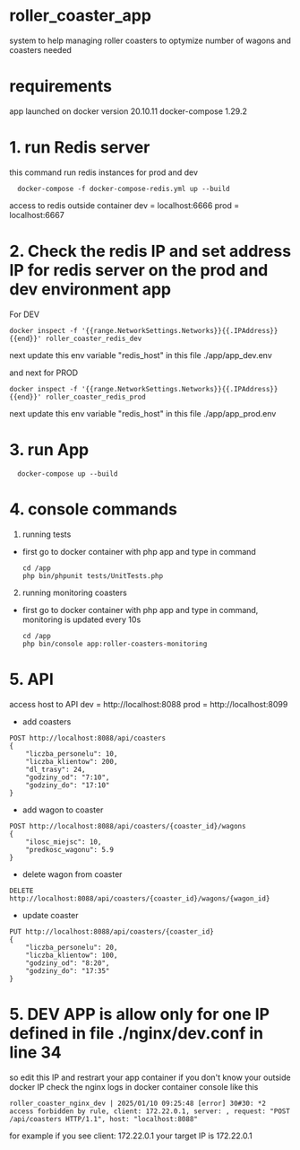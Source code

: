 # roller_coaster_app
system to help managing roller coasters to optymize number of wagons and coasters needed



# requirements
app launched on 
docker version 20.10.11
docker-compose 1.29.2


# 1. run Redis server 
this command run redis instances for prod and dev 
```
  docker-compose -f docker-compose-redis.yml up --build
```
access to redis outside container
dev = localhost:6666
prod = localhost:6667

# 2. Check the redis IP and set address IP for redis server on the prod and dev environment app
For DEV
 ```
docker inspect -f '{{range.NetworkSettings.Networks}}{{.IPAddress}}{{end}}' roller_coaster_redis_dev
```
next update this env variable "redis_host" in this file ./app/app_dev.env

and next for PROD 
 ```
docker inspect -f '{{range.NetworkSettings.Networks}}{{.IPAddress}}{{end}}' roller_coaster_redis_prod
```
next update this env variable "redis_host" in this file ./app/app_prod.env
# 3. run App 

```
  docker-compose up --build
```



# 4. console commands
1. running tests
- first go to docker container with php app and type in command
  ```
  cd /app
  php bin/phpunit tests/UnitTests.php
  ```

2. running monitoring coasters
- first go to docker container with php app and type in command, monitoring is updated every 10s
  ```
  cd /app
  php bin/console app:roller-coasters-monitoring
  ```

# 5. API
access host to API
dev = http://localhost:8088
prod = http://localhost:8099

- add coasters
```
POST http://localhost:8088/api/coasters
{
    "liczba_personelu": 10,
    "liczba_klientow": 200,
    "dl_trasy": 24,
    "godziny_od": "7:10",
    "godziny_do": "17:10"
}
```

- add wagon to coaster
```
POST http://localhost:8088/api/coasters/{coaster_id}/wagons
{
    "ilosc_miejsc": 10,
    "predkosc_wagonu": 5.9
}
```

- delete wagon from coaster
```
DELETE http://localhost:8088/api/coasters/{coaster_id}/wagons/{wagon_id}

```

- update coaster
```
PUT http://localhost:8088/api/coasters/{coaster_id}
{
    "liczba_personelu": 20,
    "liczba_klientow": 100,
    "godziny_od": "8:20",
    "godziny_do": "17:35"
}
```

# 5. DEV APP is allow only for one IP defined in file ./nginx/dev.conf in line 34
so edit this IP and restrart your app container
if you don't know your outside docker IP check the nginx logs in docker container console 
like this
```
roller_coaster_nginx_dev | 2025/01/10 09:25:48 [error] 30#30: *2 access forbidden by rule, client: 172.22.0.1, server: , request: "POST /api/coasters HTTP/1.1", host: "localhost:8088"
```

for example if you see client: 172.22.0.1   your target IP is 172.22.0.1